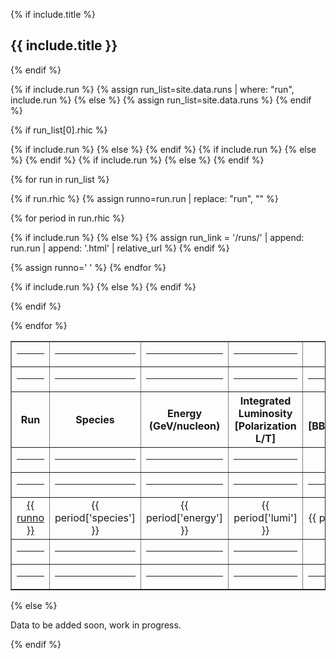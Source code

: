 {% if include.title %}
## {{ include.title }}
{% endif %}


{% if include.run %}
{% assign run_list=site.data.runs | where: "run", include.run %}
{% else %}
{% assign run_list=site.data.runs %}
{% endif %}

{% if run_list[0].rhic %}

<table width="100%" border="1">

<tr>
{% if include.run %}
<td><hr/></td><td><hr/></td><td><hr/></td><td><hr/></td></tr>
{% else %}
<td><hr/></td><td><hr/></td><td><hr/></td><td><hr/></td><td><hr/></td></tr>
{% endif %}

<tr>
{% if include.run %}
{% else %}
<th style="text-align:center">Run</th>
{% endif %}
<th style="text-align:center">Species</th>
<th style="text-align:center">Energy<br/>(GeV/nucleon)</th>
<th style="text-align:center">Integrated<br/>Luminosity<br/>[Polarization L/T]</th>
<th style="text-align:center">N<sub>events</sub><br/>[BBC<sub>30cm</sub>/BBC<sub>narrow</sub>]</th>
</tr>

<tr>
{% if include.run %}
<td><hr/></td><td><hr/></td><td><hr/></td><td><hr/></td></tr>
{% else %}
<td><hr/></td><td><hr/></td><td><hr/></td><td><hr/></td><td><hr/></td></tr>
{% endif %}


{% for run in run_list %}

{% if run.rhic %}
{% assign runno=run.run | replace: "run", "" %}

{% for period in run.rhic %}
<tr>
{% if include.run %}
{% else %}
{% assign run_link = '/runs/' | append: run.run | append: '.html' | relative_url %}
<td style="text-align:center"><a href="{{ run_link }}"> {{ runno }}</a></td>
{% endif %}
<td style="text-align:center">{{ period['species'] }}</td>
<td style="text-align:center">{{ period['energy'] }}</td>
<td style="text-align:center">{{ period['lumi'] }}</td>
<td style="text-align:center">{{ period['Nevents'] }}</td>
</tr>

{% assign runno=' ' %}
{% endfor %}

<tr>
{% if include.run %}
<td><hr/></td><td><hr/></td><td><hr/></td><td><hr/></td></tr>
{% else %}
<td><hr/></td><td><hr/></td><td><hr/></td><td><hr/></td><td><hr/></td></tr>
{% endif %}


{% endif %}

{% endfor %}
</table>

{% else %}

Data to be added soon, work in progress.

{% endif %}
